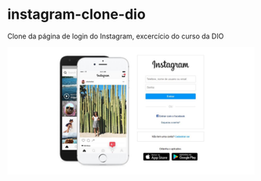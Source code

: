 # instagram-clone-dio
Clone da página de login do Instagram, excercício do curso da DIO

![Imagem do projeto](https://github.com/ze-nto/instagram-clone-dio/blob/main/instagram-clone.JPG)
